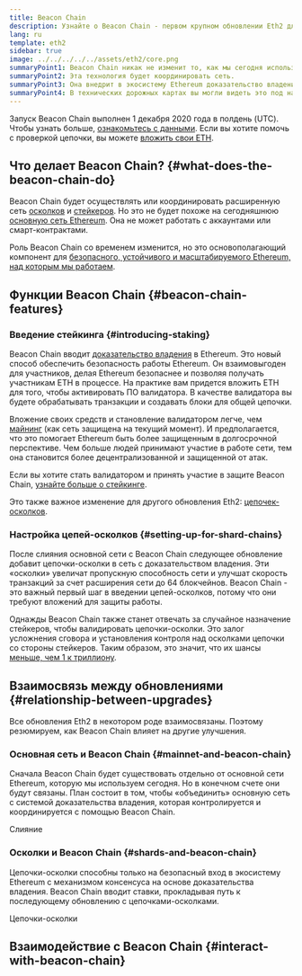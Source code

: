 ```yaml
---
title: Beacon Chain
description: Узнайте о Beacon Chain - первом крупном обновлении Eth2 для Ethereum.
lang: ru
template: eth2
sidebar: true
image: ../../../../../assets/eth2/core.png
summaryPoint1: Beacon Chain никак не изменит то, как мы сегодня используем Ethereum.
summaryPoint2: Эта технология будет координировать сеть.
summaryPoint3: Она внедрит в экосистему Ethereum доказательство владения.
summaryPoint4: В технических дорожных картах вы могли видеть это под названием «Фаза 0».
---
```


<UpgradeStatus isShipped date="Отправленный!">
    Запуск Beacon Chain выполнен 1 декабря 2020 года в полдень (UTC). Чтобы узнать больше, <a href="https://beaconscan. com/">ознакомьтесь с данными</a>. Если вы хотите помочь с проверкой цепочки, вы можете <a href="/eth2/staking/">вложить свои ETH</a>.
</UpgradeStatus>

## Что делает Beacon Chain? {#what-does-the-beacon-chain-do}

Beacon Chain будет осуществлять или координировать расширенную сеть [осколков](/eth2/shard-chains/) и [стейкеров](/eth2/staking/). Но это не будет похоже на сегодняшнюю [основную сеть Ethereum](/glossary/#mainnet). Она не может работать с аккаунтами или смарт-контрактами.

Роль Beacon Chain со временем изменится, но это основополагающий компонент для [безопасного, устойчивого и масштабируемого Ethereum, над которым мы работаем](/eth2/vision/).

## Функции Beacon Chain {#beacon-chain-features}

### Введение стейкинга {#introducing-staking}

Beacon Chain вводит [доказательство владения](/developers/docs/consensus-mechanisms/pos/) в Ethereum. Это новый способ обеспечить безопасность работы Ethereum. Он взаимовыгоден для участников, делая Ethereum безопаснее и позволяя получать участникам ETH в процессе. На практике вам придется вложить ETH для того, чтобы активировать ПО валидатора. В качестве валидатора вы будете обрабатывать транзакции и создавать блоки для общей цепочки.

Вложение своих средств и становление валидатором легче, чем [майнинг](/developers/docs/mining/) (как сеть защищена на текущий момент). И предполагается, что это помогает Ethereum быть более защищенным в долгосрочной перспективе. Чем больше людей принимают участие в работе сети, тем она становится более децентрализованной и защищенной от атак.

<InfoBanner emoji=":money_bag:">
Если вы хотите стать валидатором и принять участие в защите Beacon Chain, <a href="/eth2/staking/">узнайте больше о стейкинге</a>.
</InfoBanner>

Это также важное изменение для другого обновления Eth2: [цепочек-осколков](/eth2/shard-chains/).

### Настройка цепей-осколков {#setting-up-for-shard-chains}

После слияния основной сети с Beacon Chain следующее обновление добавит цепочки-осколки в сеть с доказательством владения. Эти «осколки» увеличат пропускную способность сети и улучшат скорость транзакций за счет расширения сети до 64 блокчейнов. Beacon Chain - это важный первый шаг в введении цепей-осколков, потому что они требуют вложений для защиты работы.

Однажды Beacon Chain также станет отвечать за случайное назначение стейкеров, чтобы валидировать цепочки-осколки. Это залог усложнения сговора и установления контроля над осколками цепочки со стороны стейкеров. Таким образом, это значит, что их шансы [меньше, чем 1 к триллиону](https://medium.com/@chihchengliang/minimum-committee-size-explained-67047111fa20).

## Взаимосвязь между обновлениями {#relationship-between-upgrades}

Все обновления Eth2 в некотором роде взаимосвязаны. Поэтому резюмируем, как Beacon Chain влияет на другие улучшения.

### Основная сеть и Beacon Chain {#mainnet-and-beacon-chain}

Сначала Beacon Chain будет существовать отдельно от основной сети Ethereum, которую мы используем сегодня. Но в конечном счете они будут связаны. План состоит в том, чтобы «объединить» основную сеть с системой доказательства владения, которая контролируется и координируется с помощью Beacon Chain.

<ButtonLink to="/eth2/merge/">Слияние</ButtonLink>

### Осколки и Beacon Chain {#shards-and-beacon-chain}

Цепочки-осколки способны только на безопасный вход в экосистему Ethereum с механизмом консенсуса на основе доказательства владения. Beacon Chain вводит ставки, прокладывая путь к последующему обновлению с цепочками-осколками.

<ButtonLink to="/eth2/shard-chains/">Цепочки-осколки</ButtonLink>

<Divider />

## Взаимодействие с Beacon Chain {#interact-with-beacon-chain}

<Eth2BeaconChainActions />
